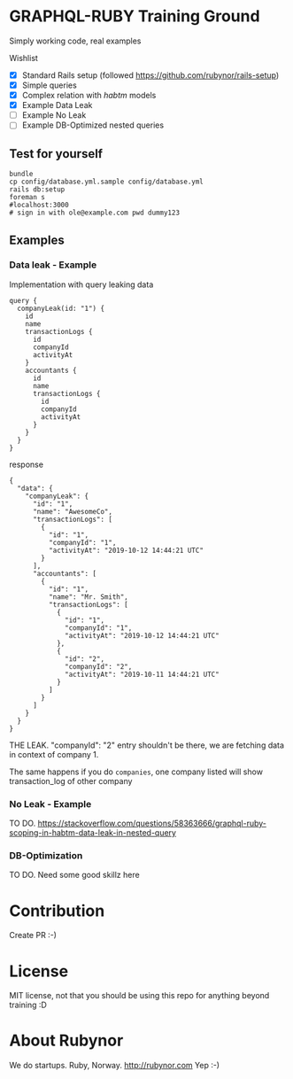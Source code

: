 # GRAPHQL-RUBY Training Ground

Simply working code, real examples 

Wishlist

 - [x] Standard Rails setup (followed https://github.com/rubynor/rails-setup)
 - [x] Simple queries
 - [x] Complex relation with *habtm* models
 - [x] Example Data Leak
 - [ ] Example No Leak
 - [ ] Example DB-Optimized nested queries

## Test for yourself

    bundle
    cp config/database.yml.sample config/database.yml
    rails db:setup
    foreman s
    #localhost:3000
    # sign in with ole@example.com pwd dummy123

## Examples

### Data leak - Example

Implementation with query leaking data

    query {
      companyLeak(id: "1") {
        id
        name
        transactionLogs {
          id
          companyId
          activityAt
        }
        accountants {
          id
          name
          transactionLogs {
            id
            companyId
            activityAt
          }
        }
      }
    }

response

    {
      "data": {
        "companyLeak": {
          "id": "1",
          "name": "AwesomeCo",
          "transactionLogs": [
            {
              "id": "1",
              "companyId": "1",
              "activityAt": "2019-10-12 14:44:21 UTC"
            }
          ],
          "accountants": [
            {
              "id": "1",
              "name": "Mr. Smith",
              "transactionLogs": [
                {
                  "id": "1",
                  "companyId": "1",
                  "activityAt": "2019-10-12 14:44:21 UTC"
                },
                {
                  "id": "2",
                  "companyId": "2",
                  "activityAt": "2019-10-11 14:44:21 UTC"
                }
              ]
            }
          ]
        }
      }
    }
    
THE LEAK. "companyId": "2" entry shouldn't be there, we are fetching data in context of company 1.
   
The same happens if you do `companies`, one company listed will show transaction_log of other company    
    
### No Leak - Example
    
TO DO. https://stackoverflow.com/questions/58363666/graphql-ruby-scoping-in-habtm-data-leak-in-nested-query

### DB-Optimization

TO DO. Need some good skillz here

# Contribution

Create PR :-)

# License

MIT license, not that you should be using this repo for anything beyond training :D 

# About Rubynor

We do startups. Ruby, Norway. http://rubynor.com Yep :-)
